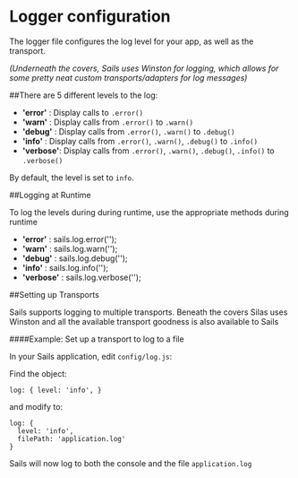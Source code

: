 # Logger configuration

The logger file configures the log level for your app, as well as the transport.

*(Underneath the covers, Sails uses Winston for logging, which allows for some pretty neat custom transports/adapters for log messages)*

##There are 5 different levels to the log:

+ **'error'** : Display calls to `.error()`
+ **'warn'**    : Display calls from `.error()` to `.warn()`
+ **'debug'**	: Display calls from `.error()`, `.warn()` to `.debug()`
+ **'info'**	: Display calls from `.error()`, `.warn()`, `.debug()` to `.info()`
+ **'verbose'**: Display calls from `.error()`, `.warn()`, `.debug()`, `.info()` to `.verbose()`


By default, the level is set to `info`.

##Logging at Runtime

To log the levels during during runtime, use the appropriate methods during runtime

+ **'error'** : sails.log.error('');
+ **'warn'** : sails.log.warn('');
+ **'debug'** : sails.log.debug('');
+ **'info'** : sails.log.info('');
+ **'verbose'** : sails.log.verbose('');

##Setting up Transports

Sails supports logging to multiple transports. Beneath the covers Silas uses Winston and all the available transport goodness is also available to Sails

####Example: Set up a transport to log to a file

In your Sails application, edit `config/log.js`: 

Find the object: 

`
log: {
  level: 'info',
}
`

and modify to: 

```
log: {
  level: 'info',
  filePath: 'application.log'
}
```

Sails will now log to both the console and the file `application.log`
